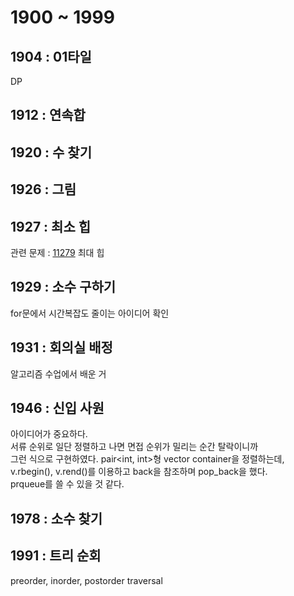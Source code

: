 # 1900 ~ 1999


## 1904 : 01타일
DP

## 1912 : 연속합

## 1920 : 수 찾기

## 1926 : 그림

## 1927 : 최소 힙
관련 문제 : [11279](https://www.acmicpc.net/problem/11279) 최대 힙

## 1929 : 소수 구하기
for문에서 시간복잡도 줄이는 아이디어 확인

## 1931 : 회의실 배정
알고리즘 수업에서 배운 거

## 1946 : 신입 사원
아이디어가 중요하다.  
서류 순위로 일단 정렬하고 나면 면접 순위가 밀리는 순간 탈락이니까  
그런 식으로 구현하였다.
pair<int, int>형 vector container을 정렬하는데,  
v.rbegin(), v.rend()를 이용하고 back을 참조하며 pop_back을 했다.  
prqueue를 쓸 수 있을 것 같다.

## 1978 : 소수 찾기

## 1991 : 트리 순회
preorder, inorder, postorder traversal

